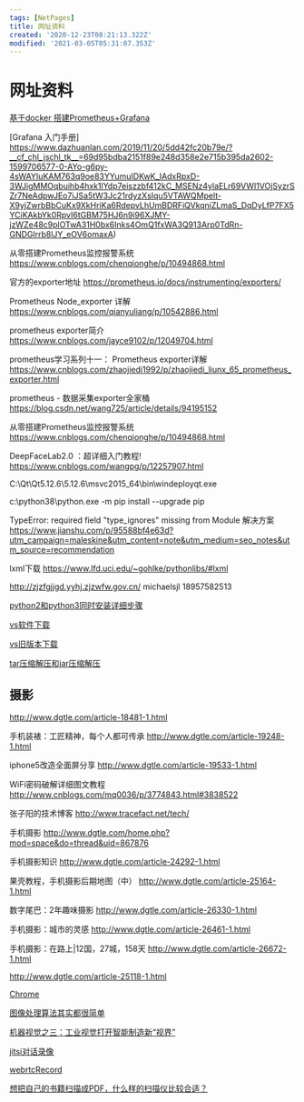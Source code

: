 ```yaml
---
tags: [NetPages]
title: 网址资料
created: '2020-12-23T08:21:13.322Z'
modified: '2021-03-05T05:31:07.353Z'
---
```


# 网址资料

[基于docker 搭建Prometheus+Grafana](https://www.cnblogs.com/xiao987334176/p/9930517.html)

[Grafana 入门手册] 
https://www.dazhuanlan.com/2019/11/20/5dd42fc20b79e/?__cf_chl_jschl_tk__=69d95bdba2151f89e248d358e2e715b395da2602-1599706577-0-AYo-g6py-4sWAYIuKAM763q9oe83YYumuIDKwK_IAdxRpxD-3WJigMMOqbuihb4hxk1lYdp7eiszzbf412kC_MSENz4ylaELr69VWI1VOjSyzrSZr7NeAdpwJEo7iJSa5tW3Jc21rdyzXsIqu5VTAWQMpelt-X9yjZwrbBbCuKx9XkHriKa6RdepvLhUmBDRFiQVkqniZLmaS_DqDyLfP7FX5YCiKAkbYk0RpvI6tGBM75HJ6n9i96XJMY-jzWZe48c9plOTwA31H0bx6Inks4OmQ1fxWA3Q913Arp0TdRn-GNDGlrrb8lJY_eOV6omaxA)

从零搭建Prometheus监控报警系统
https://www.cnblogs.com/chenqionghe/p/10494868.html

官方的exporter地址
https://prometheus.io/docs/instrumenting/exporters/

Prometheus Node_exporter 详解
https://www.cnblogs.com/qianyuliang/p/10542886.html

prometheus exporter简介
https://www.cnblogs.com/jayce9102/p/12049704.html

prometheus学习系列十一： Prometheus exporter详解
https://www.cnblogs.com/zhaojiedi1992/p/zhaojiedi_liunx_65_prometheus_exporter.html

prometheus - 数据采集exporter全家桶
https://blog.csdn.net/wang725/article/details/94195152

从零搭建Prometheus监控报警系统
https://www.cnblogs.com/chenqionghe/p/10494868.html

DeepFaceLab2.0 ：超详细入门教程!
https://www.cnblogs.com/wangpg/p/12257907.html

C:\Qt\Qt5.12.6\5.12.6\msvc2015_64\bin\windeployqt.exe

c:\python38\python.exe -m pip install --upgrade pip

TypeError: required field "type_ignores" missing from Module 解决方案
https://www.jianshu.com/p/95588bf4e63d?utm_campaign=maleskine&utm_content=note&utm_medium=seo_notes&utm_source=recommendation

lxml下载
https://www.lfd.uci.edu/~gohlke/pythonlibs/#lxml

http://zjzfgjjgd.yyhj.zjzwfw.gov.cn/
michaelsjl
18957582513

[python2和python3同时安装详细步骤](https://blog.csdn.net/qq_24373725/article/details/79638932)

[vs软件下载](https://visualstudio.microsoft.com/zh-hans/downloads/)

[vs旧版本下载](https://visualstudio.microsoft.com/zh-hans/vs/older-downloads/)

[tar压缩解压和jar压缩解压](https://blog.csdn.net/daijiguo/article/details/97512483)

## 摄影

http://www.dgtle.com/article-18481-1.html

手机装裱：工匠精神，每个人都可传承
http://www.dgtle.com/article-19248-1.html

iphone5改造全面屏分享
http://www.dgtle.com/article-19533-1.html

WiFi密码破解详细图文教程
http://www.cnblogs.com/mq0036/p/3774843.html#3838522

张子阳的技术博客
http://www.tracefact.net/tech/

手机摄影
http://www.dgtle.com/home.php?mod=space&do=thread&uid=867876

手机摄影知识
http://www.dgtle.com/article-24292-1.html

果壳教程，手机摄影后期地图（中）
http://www.dgtle.com/article-25164-1.html

数字尾巴：2年趣味摄影
http://www.dgtle.com/article-26330-1.html

手机摄影：城市的灵感
http://www.dgtle.com/article-26461-1.html

手机摄影：在路上|12国，27城，158天
http://www.dgtle.com/article-26672-1.html

http://www.dgtle.com/article-25118-1.html

[Chrome](https://www.lanzous.com/b138066)

[图像处理算法其实都很简单](https://blog.csdn.net/weixin_42026802/article/details/80181627)

[机器视觉之三：工业视觉打开智能制造新“视界” ](https://www.sohu.com/a/272865818_354900)

[jitsi对话录像](https://webrtchacks.com/jitsi-recording-getdisplaymedia-audio/)

[webrtcRecord](https://github.com/cogint/webrtcRecord)

[想把自己的书籍扫描成PDF，什么样的扫描仪比较合适？](https://www.zhihu.com/question/46979886)



